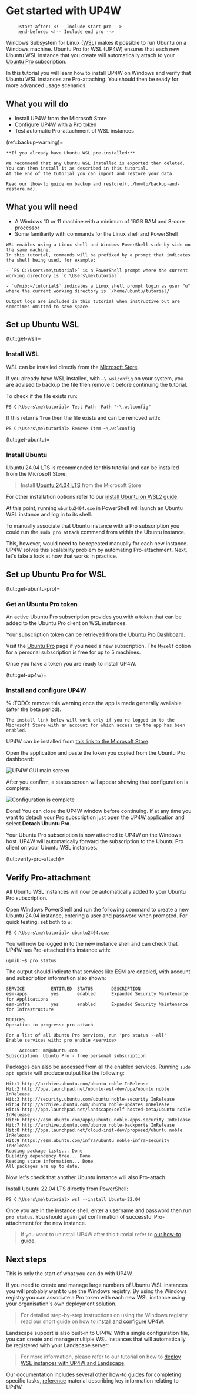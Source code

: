 # Get started with UP4W

```{include} ../pro_content_notice.txt
    :start-after: <!-- Include start pro -->
    :end-before: <!-- Include end pro -->
```

Windows Subsystem for Linux ([WSL](https://ubuntu.com/desktop/wsl)) makes it possible to run Ubuntu on a Windows machine.
Ubuntu Pro for WSL (UP4W) ensures that each new Ubuntu WSL instance that you create will automatically attach to your [Ubuntu Pro](https://ubuntu.com/pro) subscription.

In this tutorial you will learn how to install UP4W on Windows and verify that Ubuntu WSL instances are Pro-attaching.
You should then be ready for more advanced usage scenarios.

## What you will do

- Install UP4W from the Microsoft Store
- Configure UP4W with a Pro token
- Test automatic Pro-attachment of WSL instances

(ref::backup-warning)=
```{warning}
**If you already have Ubuntu WSL pre-installed:** 

We recommend that any Ubuntu WSL installed is exported then deleted.
You can then install it as described in this tutorial.
At the end of the tutorial you can import and restore your data.

Read our [how-to guide on backup and restore](../howto/backup-and-restore.md).
```

## What you will need

- A Windows 10 or 11 machine with a minimum of 16GB RAM and 8-core processor
- Some familiarity with commands for the Linux shell and PowerShell

```{note}
WSL enables using a Linux shell and Windows PowerShell side-by-side on the same machine.
In this tutorial, commands will be prefixed by a prompt that indicates the shell being used, for example:

- `PS C:\Users\me\tutorial>` is a PowerShell prompt where the current working directory is `C:\Users\me\tutorial`.

- `u@mib:~/tutorial$` indicates a Linux shell prompt login as user "u" where the current working directory is `/home/ubuntu/tutorial/`

Output logs are included in this tutorial when instructive but are sometimes omitted to save space.
```

## Set up Ubuntu WSL

(tut::get-wsl)=
### Install WSL

WSL can be installed directly from the [Microsoft Store](https://apps.microsoft.com/detail/9P9TQF7MRM4R).

If you already have WSL installed, with `~\.wslconfig` on your system, you
are advised to backup the file then remove it before continuing the tutorial.

To check if the file exists run:

```text
PS C:\Users\me\tutorial> Test-Path -Path "~\.wslconfig"
```

If this returns `True` then the file exists and can be removed with:

```text
PS C:\Users\me\tutorial> Remove-Item ~\.wslconfig
```

(tut::get-ubuntu)=
### Install Ubuntu

Ubuntu 24.04 LTS is recommended for this tutorial and can be installed from the
Microsoft Store:

> Install [Ubuntu 24.04 LTS](https://apps.microsoft.com/detail/9nz3klhxdjp5) from the Microsoft Store

For other installation options refer to our [install Ubuntu on WSL2 guide](https://canonical-ubuntu-wsl.readthedocs-hosted.com/en/latest/guides/install-ubuntu-wsl2/).

At this point, running `ubuntu2404.exe` in PowerShell will launch an Ubuntu WSL instance
and log in to its shell.

To manually associate that Ubuntu instance with a Pro subscription you could
run the `sudo pro attach` command from within the Ubuntu instance.

This, however, would need to be repeated manually for each new instance.
UP4W solves this scalability problem by automating Pro-attachment.
Next, let's take a look at how that works in practice.

## Set up Ubuntu Pro for WSL

(tut::get-ubuntu-pro)=
### Get an Ubuntu Pro token

An active Ubuntu Pro subscription provides you with a token that can be added to the Ubuntu Pro client on WSL instances.

Your subscription token can be retrieved from the [Ubuntu Pro Dashboard](https://ubuntu.com/pro/dashboard).

Visit the [Ubuntu Pro](https://ubuntu.com/pro/subscribe) page if you need a new subscription.
The `Myself` option for a personal subscription is free for up to 5 machines. 

Once you have a token you are ready to install UP4W.

(tut::get-up4w)=
### Install and configure UP4W

% :TODO: remove this warning once the app is made generally available (after the beta period).

```{warning}
The install link below will work only if you're logged in to the Microsoft Store with an account for which access to the app has been enabled.
```

UP4W can be installed from [this link to the Microsoft Store](https://apps.microsoft.com/detail/9PD1WZNBDXKZ).

Open the application and paste the token you copied from the Ubuntu Pro dashboard:

![UP4W GUI main screen](../assets/token-input-placeholder.png)

After you confirm, a status screen will appear showing that configuration is complete:

![Configuration is complete](../assets/status-complete.png)

Done! You can close the UP4W window before continuing.
If at any time you want to detach your Pro subscription just open the UP4W application
and select **Detach Ubuntu Pro**.

Your Ubuntu Pro subscription is now attached to UP4W on the Windows host.
UP4W will automatically forward the subscription to the Ubuntu Pro client on your Ubuntu WSL instances.

(tut::verify-pro-attach)=
## Verify Pro-attachment

All Ubuntu WSL instances will now be automatically added to your Ubuntu Pro subscription.

Open Windows PowerShell and run the following command to create a new Ubuntu 24.04 instance,
entering a user and password when prompted. For quick testing, set both to `u`:

```text
PS C:\Users\me\tutorial> ubuntu2404.exe
```

You will now be logged in to the new instance shell and can check that UP4W has Pro-attached this instance with:

```text
u@mib:~$ pro status
```

The output should indicate that services like ESM are enabled, with account and subscription information also shown:

```text
SERVICE          ENTITLED  STATUS       DESCRIPTION
esm-apps         yes       enabled      Expanded Security Maintenance for Applications
esm-infra        yes       enabled      Expanded Security Maintenance for Infrastructure

NOTICES
Operation in progress: pro attach

For a list of all Ubuntu Pro services, run 'pro status --all'
Enable services with: pro enable <service>

     Account: me@ubuntu.com
Subscription: Ubuntu Pro - free personal subscription
```

Packages can also be accessed from all the enabled services.
Running `sudo apt update` will produce output like the following:

```text
Hit:1 http://archive.ubuntu.com/ubuntu noble InRelease
Hit:2 http://ppa.launchpad.net/ubuntu-wsl-dev/ppa/ubuntu noble InRelease
Hit:3 http://security.ubuntu.com/ubuntu noble-security InRelease
Hit:4 http://archive.ubuntu.com/ubuntu noble-updates InRelease
Hit:5 http://ppa.launchpad.net/landscape/self-hosted-beta/ubuntu noble InRelease
Hit:6 https://esm.ubuntu.com/apps/ubuntu noble-apps-security InRelease
Hit:7 http://archive.ubuntu.com/ubuntu noble-backports InRelease
Hit:8 http://ppa.launchpad.net/cloud-init-dev/proposed/ubuntu noble InRelease
Hit:9 https://esm.ubuntu.com/infra/ubuntu noble-infra-security InRelease
Reading package lists... Done
Building dependency tree... Done
Reading state information... Done
All packages are up to date.
```

Now let's check that another Ubuntu instance will also Pro-attach.

Install Ubuntu 22.04 LTS directly from PowerShell:

```text
PS C:\Users\me\tutorial> wsl --install Ubuntu-22.04
```

Once you are in the instance shell, enter a username and password then run `pro status`.
You should again get confirmation of successful Pro-attachment for the new instance.

> If you want to uninstall UP4W after this tutorial refer to [our how-to guide](../howto/uninstalling.md).

## Next steps

This is only the start of what you can do with UP4W.

If you need to create and manage large numbers of Ubuntu WSL instances
you will probably want to use the Windows registry.
By using the Windows registry you can associate a Pro token with
each new WSL instance using your organisation's own deployment solution.

> For detailed step-by-step instructions on using the Windows registry read our short guide on how to [install and configure UP4W](../howto/set-up-up4w.md).

Landscape support is also built-in to UP4W.
With a single configuration file, you can create and manage
multiple WSL instances that will automatically be registered
with your Landscape server:

> For more information, please refer to our tutorial on how to [deploy WSL instances with UP4W and Landscape](./deployment.md).

Our documentation includes several other [how-to guides](../howto/index)
for completing specific tasks, [reference](../reference/index) material
describing key information relating to UP4W.

